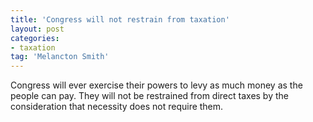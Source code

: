 ```yaml
---
title: 'Congress will not restrain from taxation'
layout: post
categories:
- taxation
tag: 'Melancton Smith'
---
```


Congress will ever exercise their powers to levy as much money as the people can pay. They will not be restrained from direct taxes by the consideration that necessity does not require them.